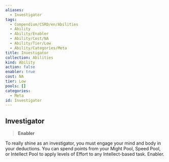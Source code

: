 ```yaml
---
aliases:
  - Investigator
tags:
  - Compendium/CSRD/en/Abilities
  - Ability
  - Ability/Enabler
  - Ability/Cost/NA
  - Ability/Tier/Low
  - Ability/Categories/Meta
title: Investigator
collection: Abilities
kind: Ability
action: false
enabler: true
cost: NA
tier: Low
pools: []
categories:
  - Meta
id: Investigator
---
```

## Investigator    
>**Enabler**  
    
To really shine as an investigator, you must engage your mind and body in your deductions. You can spend points from your Might Pool, Speed Pool, or Intellect Pool to apply levels of Effort to any Intellect-based task. Enabler.
